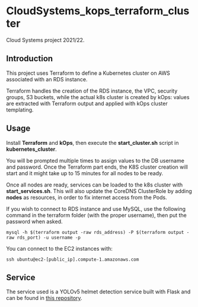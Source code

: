 # CloudSystems_kops_terraform_cluster
Cloud Systems project 2021/22.

## Introduction
This project uses Terraform to define a Kubernetes cluster on AWS associated with an RDS instance.

Terraform handles the creation of the RDS instance, the VPC, security groups, S3 buckets, while the actual k8s cluster is created by kOps: values are extracted with Terraform output and applied with kOps cluster templating.

## Usage
Install **Terraform** and **kOps**, then execute the **start_cluster.sh** script in **kubernetes_cluster**.

You will be prompted multiple times to assign values to the DB username and password. Once the Terraform part ends, the K8S cluster creation will start and it might take up to 15 minutes for all nodes to be ready.

Once all nodes are ready, services can be loaded to the k8s cluster with **start_services.sh**. This will also update the CoreDNS ClusterRole by adding **nodes** as resources, in order to fix internet access from the Pods.

If you wish to connect to RDS instance and use MySQL, use the following command in the terraform folder (with the proper username), then put the password when asked.

`mysql -h $(terraform output -raw rds_address) -P $(terraform output -raw rds_port) -u username -p`

You can connect to the EC2 instances with:

`ssh ubuntu@ec2-[public_ip].compute-1.amazonaws.com`

## Service

The service used is a YOLOv5 helmet detection service built with Flask and can be found in [this repository](https://github.com/JustAToaster/helmet_detection_webservice).
